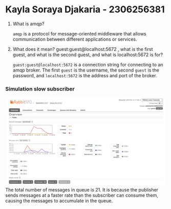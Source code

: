 # Kayla Soraya Djakaria - 2306256381

1. What is amqp?

    `amqp` is a protocol for message-oriented middleware that allows communication between different applications or services.

2. What does it mean? guest:guest@localhost:5672 , what is the first guest, and what is the second guest, and what is localhost:5672 is for? 

    `guest:guest@localhost:5672` is a connection string for connecting to an amqp broker. The first `guest` is the username, the second `guest` is the password, and `localhost:5672` is the address and port of the broker.


### Simulation slow subscriber
![](rabbit.png)
The total number of messages in queue is 21. It is because the publisher sends messages at a faster rate than the subscriber can consume them, causing the messages to accumulate in the queue.
